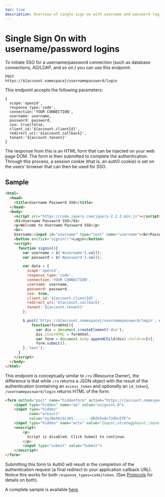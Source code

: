 ```yaml
---
toc: true
description: Overview of single sign on with username and password logins.
---
```


# Single Sign On with username/password logins

To initiate SSO for a username/password connection (such as database connections, AD/LDAP, and so on.) you can use this endpoint:

```text
POST
https://${account.namespace}/usernamepassword/login
```

This endpoint accepts the following parameters:

```text
{
  scope:'openid',
  response_type:'code',
  connection:'YOUR CONNECTION',
  username: username,
  password: password,
  sso: true|false,
  client_id:'${account.clientId}',
  redirect_uri:'${account.callback}',
  tenant:'${account.tenant}'
}
```

The response from this is an HTML form that can be injected on your web page DOM. The form is then submitted to complete the authentication. Through this process, a session cookie (that is, an auth0 cookie) is set on the users' browser that can then be used for SSO.

## Sample

```html
<html>
  <head>
    <title>Username Password SSO</title>
  </head>
  <body>
    <script src="https://code.jquery.com/jquery-2.2.3.min.js"></script>
    <h1>Username Password SSO</h1>
    <p>Welcome to Username Password SSO</p>
    <br>
    Username:<input id="username" type="text" name="username"><br>Password:<input id="password" type="text" name="password"><br>
    <button onclick="signin()">Login</button>
    <script>
      function signin(){
        var username = $('#username').val();
        var password = $('#password').val();

        var data = {
          scope:'openid',
          response_type:'code',
          connection:'YOUR CONNECTION',
          username: username,
          password: password,
          sso: true,
          client_id:'${account.clientId}',
          redirect_uri:'${account.callback}',
          tenant:'${account.tenant}'
        };

        $.post('https://${account.namespace}/usernamepassword/login', data,
            function(formHtml){
              var div = document.createElement('div');
              div.innerHTML = formHtml;
              var form = document.body.appendChild(div).children[0];
              form.submit();
        },'text');
      }
    </script>
  </body>
</html>
```

This endpoint is conceptually similar to `/ro` (Resource Owner), the difference is that while `/ro` returns a JSON object with the result of the authentication (containing an `access_token` and optionally an `id_token`), `/usernamepassword/login` returns HTML of the form:

```html
<form method="post" name="hiddenform" action="https://{account.namespace}/login/callback">
    <input type="hidden" name="wa" value="wsignin1.0">
    <input type="hidden"
           name="wresult"
           value="eyJ0eXAiOiJKV........6RZk5oAcf2dknZfE">
    <input type="hidden" name="wctx" value="{&quot;strategy&quot;:&quot;auth0&quot;,&quot;auth0Client&quot;:&quot;&quot;,&quot;tenant&quot;:&quot;${account.tenant}&quot;,&quot;connection&quot;:&quot;YOUR_CONNECTION&quot;,&quot;client_id&quot;:&quot;${account.clientId}&quot;,&quot;response_type&quot;:&quot;code&quot;,&quot;scope&quot;:&quot;openid&quot;,&quot;redirect_uri&quot;:&quot;${account.callback}&quot;,&quot;session_user&quot;:&quot;123456789&quot;}">
    <noscript>
        <p>
          Script is disabled. Click Submit to continue.
        </p>
        <input type="submit" value="Submit">
    </noscript>
</form>
```

Submitting this form to Auth0 will result in the completion of the authentication request (a final redirect to your application callback URL). Notice this works for both `response_types=code|token`. (See [Protocols](/protocols) for details on both).

A complete sample is available [here](https://github.com/auth0-samples/auth0-database-connection-custom-sso).
